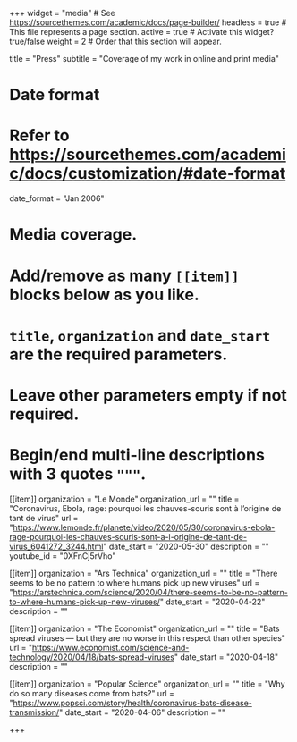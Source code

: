 +++
widget = "media"  # See https://sourcethemes.com/academic/docs/page-builder/
headless = true  # This file represents a page section.
active = true  # Activate this widget? true/false
weight = 2  # Order that this section will appear.

title = "Press"
subtitle = "Coverage of my work in online and print media"

# Date format
#   Refer to https://sourcethemes.com/academic/docs/customization/#date-format
date_format = "Jan 2006"

# Media coverage.
#   Add/remove as many `[[item]]` blocks below as you like.
#   `title`, `organization` and `date_start` are the required parameters.
#   Leave other parameters empty if not required.
#   Begin/end multi-line descriptions with 3 quotes `"""`.

[[item]]
  organization = "Le Monde"
  organization_url = ""
  title = "Coronavirus, Ebola, rage: pourquoi les chauves-souris sont à l’origine de tant de virus"
  url = "https://www.lemonde.fr/planete/video/2020/05/30/coronavirus-ebola-rage-pourquoi-les-chauves-souris-sont-a-l-origine-de-tant-de-virus_6041272_3244.html"
  date_start = "2020-05-30"
  description = ""
  youtube_id = "0XFnCj5rVho"


[[item]]
  organization = "Ars Technica"
  organization_url = ""
  title = "There seems to be no pattern to where humans pick up new viruses"
  url = "https://arstechnica.com/science/2020/04/there-seems-to-be-no-pattern-to-where-humans-pick-up-new-viruses/"
  date_start = "2020-04-22"
  description = ""


[[item]]
  organization = "The Economist"
  organization_url = ""
  title = "Bats spread viruses — but they are no worse in this respect than other species"
  url = "https://www.economist.com/science-and-technology/2020/04/18/bats-spread-viruses"
  date_start = "2020-04-18"
  description = ""


[[item]]
  organization = "Popular Science"
  organization_url = ""
  title = "Why do so many diseases come from bats?"
  url = "https://www.popsci.com/story/health/coronavirus-bats-disease-transmission/"
  date_start = "2020-04-06"
  description = ""

+++
